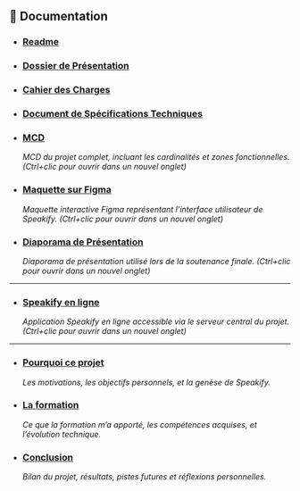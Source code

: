 ## 📄 Documentation

- ### [Readme](https://github.com/BlackSheep-78/speakify/blob/main/README.md)

- ### [Dossier de Présentation](docs/today/presentation.md)

- ### [Cahier des Charges](docs/today/statement_of_work.fr.md)

- ### [Document de Spécifications Techniques](/docs/today/technical_specification_document.fr.md)

- ### [MCD](/docs/today/MCD.pdf)
  _MCD du projet complet, incluant les cardinalités et zones fonctionnelles. (Ctrl+clic pour ouvrir dans un nouvel onglet)_

- ### [Maquette sur Figma](https://www.figma.com/proto/KVXW8xRzNIM24ZjB4duoUe/Speakify?node-id=3-13&p=f&t=yNHp8yvKNKKr6bk2-0&scaling=min-zoom&content-scaling=fixed&page-id=0%3A1)
  _Maquette interactive Figma représentant l’interface utilisateur de Speakify. (Ctrl+clic pour ouvrir dans un nouvel onglet)_

- ### [Diaporama de Présentation](https://docs.google.com/presentation/d/1PBIGio4ludcBh7yNv26cniMTyn6ENDHb0blfyW2BNMo/present)
  _Diaporama de présentation utilisé lors de la soutenance finale. (Ctrl+clic pour ouvrir dans un nouvel onglet)_

---

- ### [Speakify en ligne](http://speakify.blacksheep-node-c04fe.com/)
  _Application Speakify en ligne accessible via le serveur central du projet. (Ctrl+clic pour ouvrir dans un nouvel onglet)_

---

- ### [Pourquoi ce projet](./docs/today/pourquoi-ce-projet.md)  
  _Les motivations, les objectifs personnels, et la genèse de Speakify._

- ### [La formation](./docs/today/la-formation.md)  
  _Ce que la formation m’a apporté, les compétences acquises, et l’évolution technique._

- ### [Conclusion](./docs/today/conclusion.md)  
  _Bilan du projet, résultats, pistes futures et réflexions personnelles._




  

